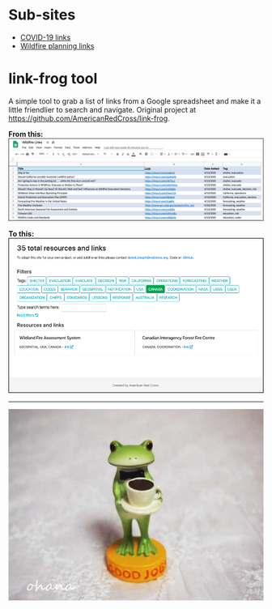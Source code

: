 # Sub-sites

- [COVID-19 links](https://americanredcross.github.io/links/covid-19/)
- [Wildfire planning links](https://americanredcross.github.io/links/wildfire-planning/)

# link-frog tool

A simple tool to grab a list of links from a Google spreadsheet and make it a little friendlier to search and navigate. Original project at https://github.com/AmericanRedCross/link-frog.

**From this:**
![Google Sheet](https://raw.githubusercontent.com/AmericanRedCross/link-frog/gh-pages/img/fromThis.png)

**To this:**
![website](https://raw.githubusercontent.com/AmericanRedCross/link-frog/gh-pages/img/toThis.png)

------------------------------

![Good Job frog from ohana-shop.jp](https://raw.githubusercontent.com/AmericanRedCross/link-frog/gh-pages/img/ohana-shop.jp.jpg)
